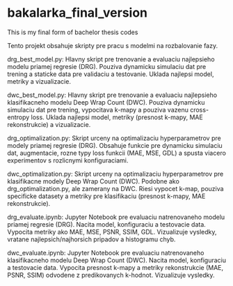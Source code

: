 # bakalarka_final_version
This is my final form of bachelor thesis codes


Tento projekt obsahuje skripty pre pracu s modelmi na rozbalovanie fazy.

drg_best_model.py:
Hlavny skript pre trenovanie a evaluaciu najlepsieho modelu priamej regresie (DRG).
Pouziva dynamicku simulaciu dat pre trening a staticke data pre validaciu a testovanie.
Uklada najlepsi model, metriky a vizualizacie.

dwc_best_model.py:
Hlavny skript pre trenovanie a evaluaciu najlepsieho klasifikacneho modelu Deep Wrap Count (DWC).
Pouziva dynamicku simulaciu dat pre trening, vypocitava k-mapy a pouziva vazenu cross-entropy loss.
Uklada najlepsi model, metriky (presnost k-mapy, MAE rekonstrukcie) a vizualizacie.

drg_optimalization.py:
Skript urceny na optimalizaciu hyperparametrov pre modely priamej regresie (DRG).
Obsahuje funkcie pre dynamicku simulaciu dat, augmentacie, rozne typy loss funkcii (MAE, MSE, GDL)
a spusta viacero experimentov s rozlicnymi konfiguraciami.

dwc_optimalization.py:
Skript urceny na optimalizaciu hyperparametrov pre klasifikacne modely Deep Wrap Count (DWC).
Podobne ako drg_optimalization.py, ale zamerany na DWC. Riesi vypocet k-map,
pouziva specificke datasety a metriky pre klasifikaciu (presnost k-mapy, MAE rekonstrukcie).

drg_evaluate.ipynb:
Jupyter Notebook pre evaluaciu natrenovaneho modelu priamej regresie (DRG).
Nacita model, konfiguraciu a testovacie data. Vypocita metriky ako MAE, MSE, PSNR, SSIM, GDL.
Vizualizuje vysledky, vratane najlepsich/najhorsich pripadov a histogramu chyb.

dwc_evaluate.ipynb:
Jupyter Notebook pre evaluaciu natrenovaneho klasifikacneho modelu Deep Wrap Count (DWC).
Nacita model, konfiguraciu a testovacie data. Vypocita presnost k-mapy a metriky rekonstrukcie
(MAE, PSNR, SSIM) odvodene z predikovanych k-hodnot. Vizualizuje vysledky.
